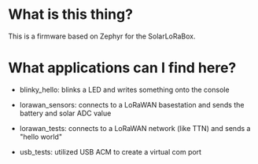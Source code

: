 # What is this thing?

This is a firmware based on Zephyr for the SolarLoRaBox. 


# What applications can I find here?

* blinky_hello: blinks a LED and writes something onto the console

* lorawan_sensors: connects to a LoRaWAN basestation and sends the battery and solar ADC value

* lorawan_tests: connects to a LoRaWAN network (like TTN) and sends a "hello world"

* usb_tests: utilized USB ACM to create a virtual com port

